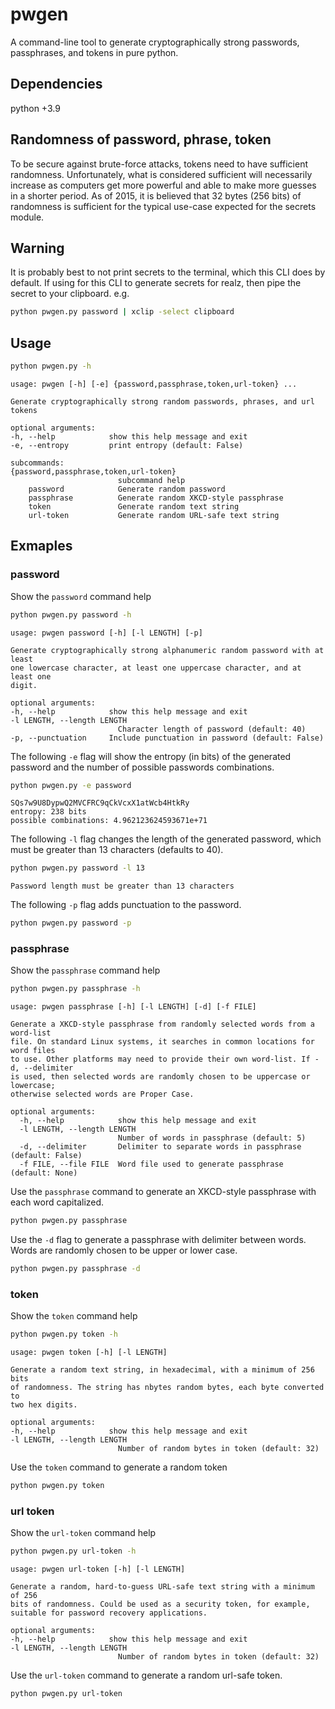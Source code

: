 # pwgen

A command-line tool to generate cryptographically strong passwords, passphrases, 
and tokens in pure python.

## Dependencies

python +3.9

## Randomness of password, phrase, token

To be secure against brute-force attacks, tokens need to have sufficient 
randomness. Unfortunately, what is considered sufficient will necessarily 
increase as computers get more powerful and able to make more guesses in a 
shorter period. As of 2015, it is believed that 32 bytes (256 bits) of 
randomness is sufficient for the typical use-case expected for the secrets 
module.

## Warning

It is probably best to not print secrets to the terminal, which this CLI
does by default. If using for this CLI to generate secrets for realz, then pipe
the secret to your clipboard. e.g.

```bash
python pwgen.py password | xclip -select clipboard
```

## Usage

```bash
python pwgen.py -h
```

```console
usage: pwgen [-h] [-e] {password,passphrase,token,url-token} ...

Generate cryptographically strong random passwords, phrases, and url tokens

optional arguments:
-h, --help            show this help message and exit
-e, --entropy         print entropy (default: False)

subcommands:
{password,passphrase,token,url-token}
                        subcommand help
    password            Generate random password
    passphrase          Generate random XKCD-style passphrase
    token               Generate random text string
    url-token           Generate random URL-safe text string
```

## Exmaples

### password

Show the `password` command help

```bash
python pwgen.py password -h
```

```console
usage: pwgen password [-h] [-l LENGTH] [-p]

Generate cryptographically strong alphanumeric random password with at least
one lowercase character, at least one uppercase character, and at least one 
digit.

optional arguments:
-h, --help            show this help message and exit
-l LENGTH, --length LENGTH
                        Character length of password (default: 40)
-p, --punctuation     Include punctuation in password (default: False)
```

The following `-e` flag will show the entropy (in bits) of the generated 
password and the number of possible passwords combinations.

```bash
python pwgen.py -e password
```
```console
SQs7w9U8DypwQ2MVCFRC9qCkVcxX1atWcb4HtkRy
entropy: 238 bits
possible combinations: 4.962123624593671e+71
```

The following `-l` flag changes the length of the generated password, which
must be greater than 13 characters (defaults to 40).

```bash
python pwgen.py password -l 13
```
```console
Password length must be greater than 13 characters
```

The following `-p` flag adds punctuation to the password.

```bash
python pwgen.py password -p
```

### passphrase

Show the `passphrase` command help

```bash
python pwgen.py passphrase -h
```

```console
usage: pwgen passphrase [-h] [-l LENGTH] [-d] [-f FILE]

Generate a XKCD-style passphrase from randomly selected words from a word-list 
file. On standard Linux systems, it searches in common locations for word files 
to use. Other platforms may need to provide their own word-list. If -d, --delimiter 
is used, then selected words are randomly chosen to be uppercase or lowercase; 
otherwise selected words are Proper Case.

optional arguments:
  -h, --help            show this help message and exit
  -l LENGTH, --length LENGTH
                        Number of words in passphrase (default: 5)
  -d, --delimiter       Delimiter to separate words in passphrase (default: False)
  -f FILE, --file FILE  Word file used to generate passphrase (default: None)
```

Use the `passphrase` command to generate an XKCD-style passphrase with each word
capitalized.

```bash
python pwgen.py passphrase
```

Use the `-d` flag to generate a passphrase with delimiter between words. Words
are randomly chosen to be upper or lower case.

```bash
python pwgen.py passphrase -d
```

### token

Show the `token` command help

```bash
python pwgen.py token -h
```

```console
usage: pwgen token [-h] [-l LENGTH]

Generate a random text string, in hexadecimal, with a minimum of 256 bits 
of randomness. The string has nbytes random bytes, each byte converted to 
two hex digits.

optional arguments:
-h, --help            show this help message and exit
-l LENGTH, --length LENGTH
                        Number of random bytes in token (default: 32)
```

Use the `token` command to generate a random token

```bash
python pwgen.py token
```

### url token

Show the `url-token` command help

```bash
python pwgen.py url-token -h
```

```console
usage: pwgen url-token [-h] [-l LENGTH]

Generate a random, hard-to-guess URL-safe text string with a minimum of 256 
bits of randomness. Could be used as a security token, for example, 
suitable for password recovery applications.

optional arguments:
-h, --help            show this help message and exit
-l LENGTH, --length LENGTH
                        Number of random bytes in token (default: 32)
```

Use the `url-token` command to generate a random url-safe token.

```bash
python pwgen.py url-token
```
